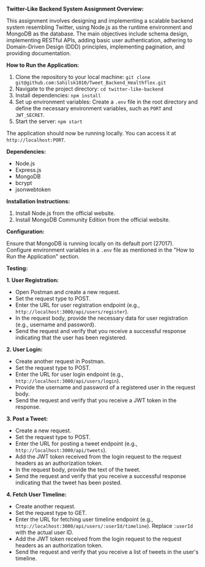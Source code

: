 **Twitter-Like Backend System Assignment Overview:**

This assignment involves designing and implementing a scalable backend system resembling Twitter, using Node.js as the runtime environment and MongoDB as the database. The main objectives include schema design, implementing RESTful APIs, adding basic user authentication, adhering to Domain-Driven Design (DDD) principles, implementing pagination, and providing documentation.

**How to Run the Application:**

1. Clone the repository to your local machine: `git clone git@github.com:Sahilsk1010/Tweet_Backend_Healthflex.git`
2. Navigate to the project directory: `cd twitter-like-backend`
3. Install dependencies: `npm install`
4. Set up environment variables: Create a `.env` file in the root directory and define the necessary environment variables, such as `PORT` and `JWT_SECRET`.
5. Start the server: `npm start`

The application should now be running locally. You can access it at `http://localhost:PORT`.

**Dependencies:** 

- Node.js
- Express.js
- MongoDB
- bcrypt
- jsonwebtoken

**Installation Instructions:** 

1. Install Node.js from the official website.
2. Install MongoDB Community Edition from the official website.

**Configuration:** 

Ensure that MongoDB is running locally on its default port (27017). Configure environment variables in a `.env` file as mentioned in the "How to Run the Application" section.

**Testing:**

**1. User Registration:** 

- Open Postman and create a new request.
- Set the request type to POST.
- Enter the URL for user registration endpoint (e.g., `http://localhost:3000/api/users/register`).
- In the request body, provide the necessary data for user registration (e.g., username and password).
- Send the request and verify that you receive a successful response indicating that the user has been registered.

**2. User Login:** 

- Create another request in Postman.
- Set the request type to POST.
- Enter the URL for user login endpoint (e.g., `http://localhost:3000/api/users/login`).
- Provide the username and password of a registered user in the request body.
- Send the request and verify that you receive a JWT token in the response.

**3. Post a Tweet:** 

- Create a new request.
- Set the request type to POST.
- Enter the URL for posting a tweet endpoint (e.g., `http://localhost:3000/api/tweets`).
- Add the JWT token received from the login request to the request headers as an authorization token.
- In the request body, provide the text of the tweet.
- Send the request and verify that you receive a successful response indicating that the tweet has been posted.

**4. Fetch User Timeline:** 

- Create another request.
- Set the request type to GET.
- Enter the URL for fetching user timeline endpoint (e.g., `http://localhost:3000/api/users/:userId/timeline`). Replace `:userId` with the actual user ID.
- Add the JWT token received from the login request to the request headers as an authorization token.
- Send the request and verify that you receive a list of tweets in the user's timeline.
